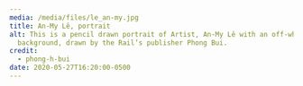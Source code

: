 ```yaml
---
media: /media/files/le_an-my.jpg
title: An-My Lê, portrait
alt: This is a pencil drawn portrait of Artist, An-My Lê with an off-white
  background, drawn by the Rail’s publisher Phong Bui.
credit:
  - phong-h-bui
date: 2020-05-27T16:20:00-0500
---
```

